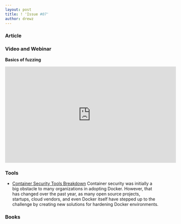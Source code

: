 ```yaml
---
layout: post
title: ! 'Issue #07'
author: drewz
---
```



### Article


### Video and Webinar
**Basics of fuzzing** 
<iframe width="560" height="315" src="https://www.youtube.com/embed/BrDujogxYSk" frameborder="0" allowfullscreen></iframe>

### Tools
- [Container Security Tools Breakdown](http://rancher.com/container-security-tools-breakdown/) Container security was initially a big obstacle to many organizations in adopting Docker. However, that has changed over the past year, as many open source projects, startups, cloud vendors, and even Docker itself have stepped up to the challenge by creating new solutions for hardening Docker environments.


### Books

